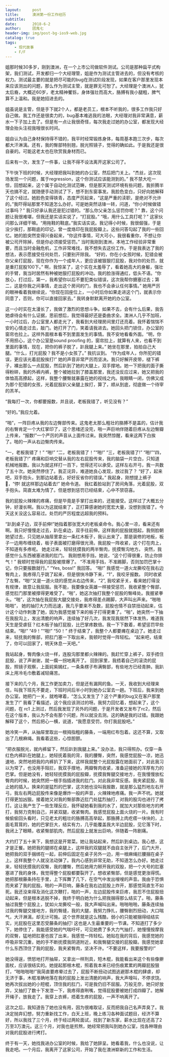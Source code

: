 ```yaml
---
layout:     post
title:      澳洲第一份工作经历
subtitle:   
date:       2018-6-2
author:     团鬼七
header-img: img/post-bg-ios9-web.jpg
catalog: true
tags:
    - 现代故事
    - F/F
---
```



姐那时候30多岁，刚到澳洲，在一个上市公司做软件测试。公司是那种扁平式构架，我们测试，开发都归一个大经理管，姐是作为测试主管进去的，但没有考核的权力。测试最主要的就是把尽可能的bug在测试阶段发现，如果在客户那里发现本来应该测出的问题，那么作为测试主管，就是罪无可恕了。大经理是个澳洲人，犹太后裔，大概近60岁，老太精神矍铄，身体强壮而高大，胳膊有我小腿粗，脾气算不上温和。我是她招进去的。

姐虽说是主管，但是手下就2个人，都是老员工，根本不听我的，很多工作我只好自己做。我工作还是很卖力的，bug基本难逃我的法眼，大经理对我非常满意，薪水一下子加上去了。但是有一点让我很奇怪，每次我走过她的办公室，都发现大经理会抬头注视我哦很长时间。

姐自认为自己身材保持得不错的，我平时经常锻炼身体，每周基本跑三次步，每次都大汗淋漓。还有，我的臀部特别翘，脱光照镜子，觉得的确如此。于是我还是很自豪的。可能这老太也在欣赏我身材而已。


后来有一次，发生了一件事，让我不得不设法离开这家公司了。 


下午快下班的时候，大经理把我叫到她的办公室，然后把门关上。“杰丝，这次现场发现一个问题，属于regression，这个你测试应该能测到的。” 我不禁大吃一惊，回想起来，这个属于自动化测试范畴，但是那天测试环境有些问题，我折腾半天也搞不定，就随便手动测试了下，想不到东窗事发。我脸色变白，只好向她解释了这个经过。她脸色变得铁青，态度严厉起来，“这是严重的渎职，是绝对不允许的。”我吓得站那里不知道怎么办好。可是她突然话锋一转，问道，“你小时候做错过事吗？” 我只好承认我还是犯过错的。“那么你父亲怎么惩罚你呢？” 靠，这个问题让我很难堪，但我还是实话实说了，“打屁股。” “哦，用什么工具打呢？” 这家伙问那么详细干嘛。“用拖鞋的鞋底。”我实话实说。我记得小时候，我很倔强，于是没少挨打，那鞋底的印记，曾一度烙印在我屁股瓣上。这些问答勾起了我的一些回忆。她的脸突然变得兴奋起来，“你这件事情，可大可小，我很看重你，不想让你被公司开除掉，但是你必须接受惩罚。” 当时我刚到澳洲，本地工作经验非常重要，而且当时金融危机，工作非常难找，我不想失去这份工作。于是我表达了我的想法，表示愿接受任何处罚，只要别开除我。 “好的，你在小女孩时候，犯错会被你父亲打屁股，现在你作为一个成年人，更应该被狠狠打屁股，我对你的处罚，就是重打屁股100下。” 啊，我惊呆了，这个实在太羞辱了，看着她高大的身躯，强壮的手臂，我当时居然有种被她狠打屁股的冲动。我的脸涨得通红，低头不语。“你放心，打过后，第一，我希望你以后不要犯类似错误，这次我帮你搪塞过去；第二，这是你我之间事情，走出这个房间的门，我也不会承认任何事情。” 她用严厉的眼神看着我继续说，“你现在回座位上，一小时后你如果走进这个门，就表示你同意了，否则，你可以直接回家去。” 我转身默默离开她的办公室。


这一小时实在太漫长了，我做了激烈的思想斗争。如果不去，会有什么后果，我告她虐待会有什么证据，思前想后，我觉得最好还是委曲求全。澳洲人几乎不加班，一小时过后，办公室里人都走光了，我看到大经理房间里灯还亮着。我怀着惴惴不安的心情走过去，敲门。她打开了门，笑着请我进去。她回头把门锁住，办公室的窗帘也拉上。这样外面根本看不到里面发生的事情。我不安地看看外面。“明，你不用担心，这个办公室是sound proofing 的，窗帘拉上，就算有人来，也看不到里面的事情，现在，把你的裤子脱了，趴我腿上来。” 她坐在那里，拍拍自己大腿。“什么，打光屁股？我不是小女孩了。” 我抗议到。 “作为成年人，你所犯的错误，更应该光着屁股挨打!” 她的声音非常严厉而坚决。我只好解开皮带，褪下裤子，裸出那么一点屁股，然后趴到了她的大腿上，双手撑地。她一下把我的面子撕得粉碎，我的外裤内裤，整个被她拉到了膝盖那里，我还没反应过来，她又把我的体恤高高撩起，这样，我整个腰臀就暴露在她的视线之内。我眼睛一闭，仿佛又成为那个犯错的女孩，光着屁股趴父亲腿上挨打，算了，顺从到底，彻底做一个待宰的羔羊。


“我每打一次，你都要报数，并且说，老板我错了，听见没有？” 


“好的。”我应允着。


“啪”，一阵巨疼从我的左边臀部传来。这鬼老太那么粗壮的胳膊不是盖的，估计我的右臀肯定一个大红掌印了，这个思绪还没完，啪一声巨响伴随着巨疼从左边臀瓣上传来，“报数!”一个严厉的声音从上面传过来。我突然惊醒，看来这两下白挨了。啪的一声从右边臀肉传来。


“一，老板我错了！” “啪!” “二，老板我错了！”“啪!” “三，老板我错了!”  “啪!”“四，老板我错了!” 疼痛和巨响交替从我的左右屁股传来，我的脑袋一片空白，只知道机械地报数。我以为就这样打一百下，觉得还可以承受。这样左右开弓，我一共数了五十次。她突然停住了。我正诧异，难道她良心发现，放过我了？ “好了，起来吧，双手抱头，到那边站着去，好好反省你的错误。” 我起身，刚想提上裤子👖，“停! 就这样那边站着去!” 她命令道。 我红着脸站到了房间角落，光着屁股，双手抱头。简直太难为情了。但是想到惩罚已经结束，心中不禁窃喜。


我的屁股火辣辣的疼痛，但是毕竟是手掌打出来的，还能接受。这样过了大概五分钟，好漫长啊。我以为这就结束了，正打算感谢她的宽宏大量，没想到我错了。今天这关没这么容易过。处罚的严厉程度远超我的预料。


“趴到桌子边，双手前伸!”她指着那张宽大的老板桌命令。我心里一凉，看来还有啊。我只好慢慢走过去，趴在桌边，双手往前伸。这样我的屁股就翘起，我侧脸朝她望过去，只见她从抽屉里拿出一条红木板子，我认出来了，那是装修的地板，板子一边用布缠绕着，板子表面被打磨得很光滑。我屁股一阵收紧，这个打在肉上，不知道有多疼呢。 她走过来，轻轻抚摸我的两半臀肉，抚摸臀沟地方。 突然，我感觉什么东西被塞进我的肛门。 我刚想用手挡，她说，“这个打得很重，防止你排气！” 我顿时觉得我的屁股被撑爆了。 “不准用手挡，不准踢脚，否则加罚巴掌十记，你只要报数就行。” “Yes, boss!"  我回答。 “啪!” 我感觉一道火龙撕咬在我右边臀肉上，我疼得几乎跳了起来，但是很快冷静下来，“1”，我咬牙报数。 同时收紧了左臀。“啪!”又是一道火烧的感觉从右边传来，“2”, 我咬紧牙关，看来她打得没有规律，故意让我屈服。我不能，我要像女英雄一样接受惩罚，我收紧整个臀部，感觉肛门那里被撑得更难受了。“啪”，她这次抽打我整个屁股的臀峰处。我握紧拳头。“啪”，这次抽在我屁股大腿交接处，我疼得差点踢脚，大声叫出声来。“啪啪啪啪”， 她的抽打大力而迅速，我几乎要来不及数，屁股也情不自禁扭动起来，估计这个动作刺激了她，因为我感觉接下来的板子打得更重了。“啪”，她突然一下抽在我股沟上，发出清脆的响声，连续抽了好几次，我发现我居然下体发热，难道我天生是受虐狂？红木板子抽打屁股，比巴掌疼数倍。我一下下数着，希望惩罚早些结束。“啪!” “49！”“啪!” “50！” 终于结束了，我整个人都要瘫在桌边了。她走过来，轻抚我的臀部，把肛门塞一下取出来，我顿时觉得一阵轻松。 “起来吧，结束了，你可以回家了，明天休息一天吧。”


我站起身，臀肉像火烧一样，连股沟那里都火辣辣的。我赶忙穿上裤子，双手捂住屁股，说了声谢谢，就一瘸一拐地离开了。
回到家里，我捂着自己的滚烫的屁股，照镜子观察，上面姹紫嫣红，一条条楞子布满臀部，有些地方已经青肿。我趴床上用冷毛巾敷着减轻痛苦。



接下来的几个月，我工作更加卖力，但是还有漏网的鱼。一天，我收到大经理来信，叫我下班先不要走，下班时间后半小时到她办公室去一趟。下班后，我来到她办公室。她把门一关，就咆哮着，“怎么又发生了？这个严重的bug又在客户那里发生了!” 我看了看描述，这个我应该测过的呀。我努力回忆着，想起来了，这个问题，在 rc1 上测过，然后我发现了另外的问题，于是开发者又发布了rc2，然后在这个版本，我认为不会有那个问题，所以就没去测。这的确是我的过错。我跟她解释了这个，然后把心一横，说道，“我愿意受罚，你打我屁股吧。” 



她冷笑一声，从抽屉里取出一根拇指粗的藤条，一端用红布包着。这还不算，又取出了几根麻绳。我看着这些，心惊胆颤。


“把衣服脱光，就内裤留下，然后趴到我腿上来。” 没办法，我只得照办。仅穿一条红色内裤趴在她腿上，她轻抚着我的背，我的腰臀，突然，我感觉屁股一凉，她迅速地，突然地把我的内裤扒了下来，这样我就整个光屁股露在她面前了，对此我习以为常了，也没用手阻拦，我双手撑地，两瓣臀肉收紧，准备迎接她的浑厚有力的巴掌。但是她没有，她轻轻抚摸我的屁股瓣，抚摸我臀腿交接地方，在我慢慢放松臀肉的时候，她突然把一根手指插进我的肛门。对此我非常反感。我夹紧屁股，阻止她的插入。换来的是猛烈的巴掌，这次她也没叫我报数，就是那么猛烈地左右开弓，我左右两边屁股传来像是爆炸一般的声音，火辣辣地疼痛。我一声不吭。她就打得更加凶狠。接着她又对我的臀部靠近肛门处猛烈抽打，对我的股沟也进行了拷打。这让我产生了一些生理反应，我怀疑她看到我的水了，就加大对那些地方的拷打，我努力克制自己，并紧双腿，收紧臀肉。我感觉屁股上面火烧的一片。我有时候偷偷回头看时，只见老太的粗壮的胳膊高高举起，那胳膊上肉疙瘩一块块的，上面毛茸茸的，她的巴掌巨大，结实有力，几乎能覆盖我大半边屁股，见它落下时，我闭上了眼睛，收紧臀部肌肉，然后屁股上就发出巨响，伴随着一阵剧痛。


大约打了五十来下，我想这是开胃菜。她让我站起来，然后趴到桌边。我心想，这才是正餐。她把我的腿绑在桌腿上，这样我的双腿就不由自主张开了，后门大开，她把我的双手捆绑在一起，前伸后固定在桌子另外一边，用一根麻绳拦腰捆在桌子上。这样我整个人就没法动弹了。我内心感到非常无助，不知道怎么办好。她走过来，轻轻抚摸我的双臀，我的腰臀，然后她用力掰开我的双股，把一个大号的肛塞塞进了我的身体，我觉得整个屁股都要裂开了。想收紧臀部，但是感觉更涨得慌。她把那根藤条持在手里，上下挥舞了几下，在空气中发出嗖嗖的声音。我由于恐惧而夹紧了我的屁股。啪的一声巨响，藤条在我右边屁股上炸开，那感觉简直生不如死。我还没来得及消化这次鞭打，啪的一声，左边屁股传来巨疼，我忍不住屁股扭动起来，但是根本逃脱不掉，我终于明白她为什么把我捆得那么结实了。啪，藤条抽过我整个屁股上，犹如火龙撕咬一般，我大声喊叫出来。啪啪啪啪，藤条连续抽过我的臀腿交接地方，我的臀缝，我的大腿，我努力挣扎，腰臀剧烈扭动，大口喘气，大汗淋漓，却无计可施。这个世界就是这么残酷，弱小的只能被捆得结结实实，光屁股在这里忍受藤条的抽打! 这也是人生最重要的一节课。不知道打了多少下，她停住了，我能感受她的气喘吁吁，可见她费了多大力气抽打，她慢慢按摩我的双臀，猛地把肛塞也拔了出来，我感觉一阵轻松。她贴在我的背后，我感觉她的呼吸非常沉重，她的手不断抚摸我阴道附近，和我臀腿交接的屁股瓣。我感觉她拿什么东西顶住了我的屁股，我夹紧臀肉，坚决不许。“不要这样，我要报警的!” 


她没得逞，愤怒地打开抽屉，又拿出一样刑具，短木棍，我能看出来这个有些像擀面杖，应该很结实的。她提起那根木棍，照着我本来已经伤痕累累的两瓣屁股狠打，“啪啪啪啪!”我简直要疼晕过去了，屁股不断扭动试图逃避那木棍的肆虐，却无济于事，木棍准确地落在我的屁股上发出清脆的响声，我大声嚎叫，不停求饶。她再次拔出她的小短棍，顶住我的肛门，可是我仍旧不屈服。万般无奈，她只好放弃，又抽打了数十下发泄一下，我疼得直咧嘴，觉得屁股要被她打成四瓣了。她解开绳子，放我走了。我穿上衣裤，捂着生疼的屁股，一声不响离开了。


这次之后，我知道告了她也没有用，因为很难取证，反而把我自己名声弄臭了。我决定抛弃幻想，努力重新找工作，白天上班，晚上练习各种面试题目，经济不算好，所以我找了三个月，终于经过两轮面试，找到了新东家，薪水比现在还高了2万至3万澳元。这三个月，对我也是煎熬，她经常把我叫到她办公室，找各种理由对我的屁股进行拷打。


终于有一天，她找我进办公室的时候，我给了她辞呈。她看着我，什么也没说，让我走吧。一个月后，我离开了这家公司，开始了我在澳洲崭新的工作和生活。

